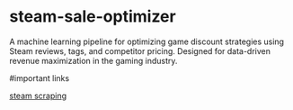 # steam-sale-optimizer
A machine learning pipeline for optimizing game discount strategies using Steam reviews, tags, and competitor pricing. Designed for data-driven revenue maximization in the gaming industry.



#important links

[steam scraping](https://medium.com/@thekareemyusuf/building-a-dataset-of-steam-games-with-web-scraping-2abb02409f08)
